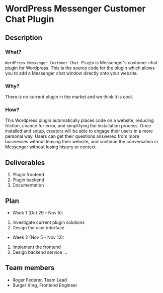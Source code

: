 # WordPress Messenger Customer Chat Plugin

## Description
### What?

`WordPress Messenger Customer Chat Plugin` is Messenger's customer chat plugin for Wordpress.
This is the source code for the plugin which allows you to add a Messenger chat window directly onto
your website.

### Why?

There is no current plugin in the market and we think it is cool.

### How?

This Wordpress plugin automatically
places code on a website, reducing friction, chance for error, and simplifying
the installation process. Once installed and setup, creators will be able to
engage their users in a more personal way. Users can get their questions answered
from more businesses without leaving their website, and continue the conversation
in Messenger without losing history or context. 

## Deliverables

1. Plugin frontend
2. Plugin backend 
3. Documentation 

## Plan

* Week 1 (Oct 29 - Nov 5):

1. Investigate current plugin solutions
2. Design the user interface

* Week 2 (Nov 5 - Nov 12):

1. Implement the frontend
2. Design backend service
...

## Team members

* Roger Federer, Team Lead
* Burger King, Frontend Engineer

